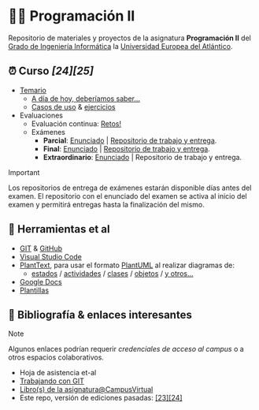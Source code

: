 # 👨‍💻 Programación II

Repositorio de materiales y proyectos de la asignatura **Programación II** del [Grado de Ingeniería Informática](https://www.uneatlantico.es/escuela-politecnica-superior/estudios-grado-oficial-en-ingenieria-informatica) la [Universidad Europea del Atlántico](https://www.uneatlantico.es).

## ⏰ Curso *[24][25]*

- [Temario](temario/README.md)
  - [A día de hoy, deberíamos saber...](temario/aDiaDeHoy.md)
  - [Casos de uso](temario/casosDeUso/README.md) & [ejercicios](temario/ejercicios/README.md)
- Evaluaciones
  - Evaluación continua: [Retos!](evaluaciones/retos/README.md)
  - Exámenes
    - **Parcial**: [Enunciado](evaluaciones/examenes/examenParcial/README.md) | [Repositorio de trabajo y entrega](https://classroom.github.com/a/yCpYzDQz).
    - **Final**: [Enunciado](evaluaciones/examenes/examenFinal/README.md) | [Repositorio de trabajo y entrega](https://classroom.github.com/a/RoqWb94s).
    - **Extraordinario**: [Enunciado](evaluaciones/examenes/examenExtraordinario/README.md) | Repositorio de trabajo y entrega.

> [!IMPORTANT]
> Los repositorios de entrega de exámenes estarán disponible días antes del examen. El repositorio con el enunciado del examen se activa al inicio del examen y permitirá entregas hasta la finalización del mismo.

## 🔧 Herramientas et al

- [GIT](https://git-scm.com/) & [GitHub](https://github.com/)
- [Visual Studio Code](https://code.visualstudio.com/)
- [PlantText](https://www.planttext.com/), para usar el formato [PlantUML](https://plantuml.com/es/) al realizar diagramas de:
  - [estados](https://plantuml.com/es/state-diagram) / [actividades](https://plantuml.com/es/activity-diagram-beta) / [clases](https://plantuml.com/es/class-diagram) / [objetos](https://plantuml.com/es/object-diagram) / [y otros...](https://plantuml.com/es/sitemap-language-specification)
- [Google Docs](https://drive.google.com/drive/u/0/my-drive)
- [Plantillas](/documentos/plantillas.md)

## 📖 Bibliografía & enlaces interesantes

> [!NOTE]
> Algunos enlaces podrían requerir *credenciales de acceso al campus* o a otros espacios colaborativos.

- Hoja de asistencia et-al
- [Trabajando con GIT](documentos/flujoGIT.md)
- [Libro(s) de la asignatura@CampusVirtual](https://campus.uneatlantico.es/mod/folder/view.php?id=63401)
- Este repo, versión de ediciones pasadas: [[23][24]](https://github.com/mmasias/23-24-PRG2)
